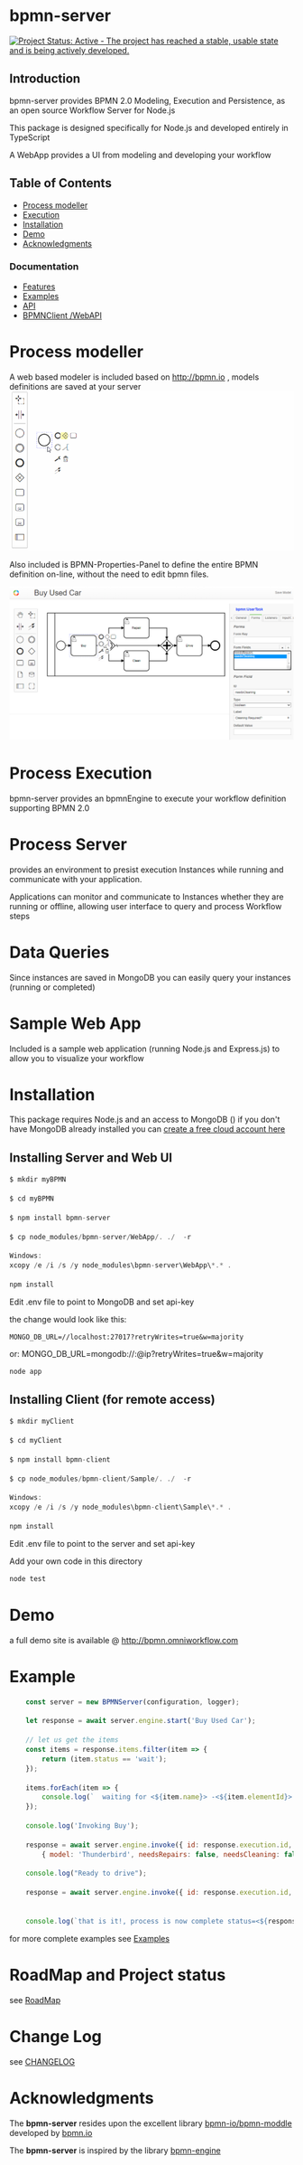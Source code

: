 bpmn-server
===========

[![Project Status: Active - The project has reached a stable, usable state and is being actively developed.](http://www.repostatus.org/badges/latest/active.svg)](http://www.repostatus.org/#active)

## Introduction
bpmn-server provides BPMN 2.0 Modeling, Execution and Persistence, as an open source Workflow Server for Node.js 

This package is designed specifically for Node.js and developed entirely in TypeScript 

A WebApp provides a UI from modeling and developing your workflow

## Table of Contents
- [Process modeller](#process-modeller)
- [Execution](#process-execution)
- [Installation](#installation)
- [Demo](#demo)
- [Acknowledgments](#acknowledgments)

### Documentation
- [Features](./docs/features.md)
- [Examples](./docs/examples.md)
- [API](./docs/api-summary.md)
- [BPMNClient /WebAPI](./docs/client-api.md)

# Process modeller

A web based modeler is included based on http://bpmn.io , models definitions are saved at your server
![Modeller](./docs/model-demo.gif)

Also included is BPMN-Properties-Panel to define the entire BPMN definition on-line, without the need to edit bpmn files.

![Modeller](./docs/bb-1.PNG)

# Process Execution

bpmn-server provides an bpmnEngine to execute your workflow definition supporting BPMN 2.0

# Process Server

provides an environment to presist execution Instances while running and communicate with your application.

Applications can monitor and communicate to Instances whether they are running or offline, allowing user interface to query and process Workflow steps

# Data Queries 

Since instances are saved in MongoDB you can easily query your instances (running or completed)

# Sample Web App

Included is a sample web application (running Node.js and Express.js) to allow you to visualize your workflow 

# Installation

This package requires Node.js and an access to MongoDB ()
if you don't have MongoDB already installed you can [create a free cloud account here](http://bit.ly/cyd-atlas)

## Installing Server and Web UI
```javascript
$ mkdir myBPMN

$ cd myBPMN

$ npm install bpmn-server

$ cp node_modules/bpmn-server/WebApp/. ./  -r

Windows: 
xcopy /e /i /s /y node_modules\bpmn-server\WebApp\*.* .

npm install

```
Edit .env file to point to MongoDB and set api-key

the change would look like this:

    MONGO_DB_URL=//localhost:27017?retryWrites=true&w=majority
or:
    MONGO_DB_URL=mongodb://<userName>:<password>@ip?retryWrites=true&w=majority

```javascript
node app
```
## Installing Client (for remote access)
```javascript
$ mkdir myClient

$ cd myClient

$ npm install bpmn-client

$ cp node_modules/bpmn-client/Sample/. ./  -r

Windows: 
xcopy /e /i /s /y node_modules\bpmn-client\Sample\*.* .

npm install

```

Edit .env file to point to the server and set api-key 

Add your own code in this directory

```javascript
node test

```


# Demo

a full demo site is available @ http://bpmn.omniworkflow.com

# Example

```javascript
    const server = new BPMNServer(configuration, logger);

    let response = await server.engine.start('Buy Used Car');

    // let us get the items
    const items = response.items.filter(item => {
        return (item.status == 'wait');
    });

    items.forEach(item => {
        console.log(`  waiting for <${item.name}> -<${item.elementId}> id: <${item.id}> `);
    });

    console.log('Invoking Buy');

    response = await server.engine.invoke({ id: response.execution.id, "items.elementId": 'task_Buy' },
        { model: 'Thunderbird', needsRepairs: false, needsCleaning: false });

    console.log("Ready to drive");

    response = await server.engine.invoke({ id: response.execution.id, "items.elementId": 'task_Drive' });


    console.log(`that is it!, process is now complete status=<${response.execution.status}>`)

```
for more complete examples see [Examples](./docs/examples.md)
# RoadMap and Project status
see [RoadMap](https://github.com/ralphhanna/bpmn-server/projects/1)
# Change Log

see [CHANGELOG](./docs/CHANGELOG.md)

# Acknowledgments

The **bpmn-server** resides upon the excellent library [bpmn-io/bpmn-moddle](https://github.com/bpmn-io/bpmn-moddle) developed by [bpmn.io](http://bpmn.io/)

The **bpmn-server** is inspired by the library [bpmn-engine](https://github.com/paed01/bpmn-engine) 
